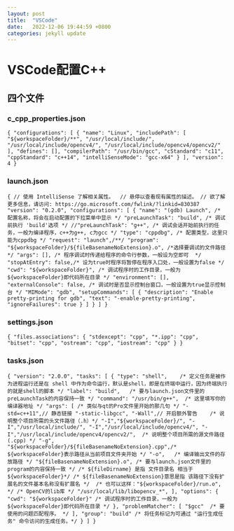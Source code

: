 ```yaml
---
layout: post
title:  "VSCode"
date:   2022-12-06 19:44:59 +0800
categories: jekyll update
---
```

<h1>VSCode配置C++</h1>
<h2>四个文件</h2>
<h3>c_cpp_properties.json</h3>

`{
    "configurations": [
        {
            "name": "Linux",
            "includePath": [
            "${workspaceFolder}/**",
            "/usr/local/include/",
            "/usr/local/include/opencv4/",
            "/usr/local/include/opencv4/opencv2/"
            ],
            "defines": [],
            "compilerPath": "/usr/bin/gcc",
            "cStandard": "c11",
            "cppStandard": "c++14",
            "intelliSenseMode": "gcc-x64"
        }
    ],
    "version": 4
}`
<h3>launch.json</h3>

`{
    // 使用 IntelliSense 了解相关属性。 
    // 悬停以查看现有属性的描述。
    // 欲了解更多信息，请访问: https://go.microsoft.com/fwlink/?linkid=830387
    "version": "0.2.0",
    "configurations": [
        {
            "name": "(gdb) Launch", /* 配置名称，将会在启动配置的下拉菜单中显示 */
            "preLaunchTask": "build", /* 调试前执行 'build'选项 */
	    //"preLaunchTask": "g++", /* 调试会话开始前执行的任务，一般为编译程序，c++为g++, c为gcc */
            "type": "cppdbg", /* 配置类型，这里只能为cppdbg */
            "request": "launch",/**/
            "program": "${workspaceFolder}/${fileBasenameNoExtension}.o", /*选择要调试的文件路径*/
            "args": [], /* 程序调试时传递给程序的命令行参数，一般设为空即可  */
            "stopAtEntry": false,/* 设为true时程序将暂停在程序入口处，一般设置为false */
            "cwd": "${workspaceFolder}", /* 调试程序时的工作目录，一般为${workspaceFolder}即代码所在目录 */
            "environment": [],
            "externalConsole": false, /* 调试时是否显示控制台窗口，一般设置为true显示控制台 */
            "MIMode": "gdb",
            "setupCommands": [
                {
                    "description": "Enable pretty-printing for gdb",
                    "text": "-enable-pretty-printing",
                    "ignoreFailures": true
                }
            ]
        }
    ]
}`
<h3>settings.json</h3>

`{
    "files.associations": {
        "stdexcept": "cpp",
        "*.ipp": "cpp",
        "bitset": "cpp",
        "ostream": "cpp",
        "iostream": "cpp"
    }
}`
<h3>tasks.json</h3>

`{
	"version": "2.0.0",
	"tasks": [
		{
			"type": "shell",	/* 定义任务是被作为进程运行还是在 shell 中作为命令运行，默认是shell，即是在终端中运行，因为终端执行的就是shell的脚本 */
			"label": "build",	/* 要与launch.json文件里的preLaunchTask的内容保持一致 */
			"command": "/usr/bin/g++",	/* 这里填写你的编译器地址 */
			"args": [
				/* 类似与qt的Pro文件里开始的那几句 */
				"-std=c++11",// 静态链接
                "-static-libgcc",
				"-Wall",// 开启额外警告	
				/* 说明整个项目所需的头文件路径（.h）*/
				"-I","${workspaceFolder}/",
                "-I","/usr/local/include/",
                "-I","/usr/local/include/opencv4/",
                "-I","/usr/local/include/opencv4/opencv2/",	
				/* 说明整个项目所需的源文件路径(.cpp) */
				"-g",	
                "${workspaceFolder}/${fileBasenameNoExtension}.cpp",/* ${workspaceFolder}表示路径从当前项目文件夹开始 */
				"-o",	/* 编译输出文件的存放路径 */
				"${fileBasenameNoExtension}.o", /* 要与launch.json文件里的program的内容保持一致 */
				/* ${fileDirname} 是指 文件目录名 相当于${workspaceFolder}*/
				/* ${fileBasenameNoExtension}意思是指 该路径下没有扩展名的文件基本名称没有扩展名 */ 
				/* 也可以这样："${workspaceFolder}/run.o", */
				/* OpenCV的lib库 */
				"/usr/local/lib/libopencv_*",
			],
			"options": {
				"cwd": "${workspaceFolder}"	/* 调试程序时的工作目录，一般为${workspaceFolder}即代码所在目录 */
			},
			"problemMatcher": [
				"$gcc"	/* 要使用的问题匹配程序。 */
			],
			"group": "build" /* 将任务标记为可通过 "运行生成任务" 命令访问的生成任务。*/
		}
	]
}`